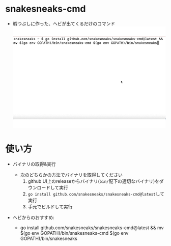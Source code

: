 # snakesneaks-cmd
- 暇つぶしに作った、ヘビが出てくるだけのコマンド
![demo](docs/demo.gif)

# 使い方
- バイナリの取得&実行
    - 次のどちらかの方法でバイナリを取得してください
        1. github UI上のreleaseからバイナリ(`bin/`配下の適切なバイナリ)をダウンロードして実行
        2. `go install github.com/snakesneaks/snakesneaks-cmd@latest`して実行
        3. 手元でビルドして実行

- ヘビからのおすすめ: 
    - go install github.com/snakesneaks/snakesneaks-cmd@latest && mv $(go env GOPATH)/bin/snakesneaks-cmd $(go env GOPATH)/bin/snakesneaks